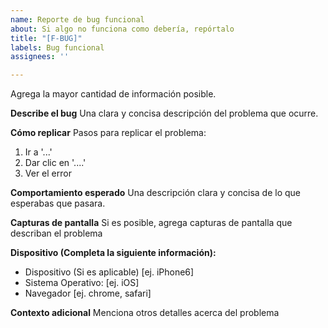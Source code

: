 ```yaml
---
name: Reporte de bug funcional
about: Si algo no funciona como debería, repórtalo
title: "[F-BUG]"
labels: Bug funcional
assignees: ''

---
```


Agrega la mayor cantidad de información posible.

**Describe el bug**
Una clara y concisa descripción del problema que ocurre.

**Cómo replicar**
Pasos para replicar el problema:
1. Ir a '...'
2. Dar clic en '....'
3. Ver el error

**Comportamiento esperado**
Una descripción clara y concisa de lo que esperabas que pasara.

**Capturas de pantalla**
Si es posible, agrega capturas de pantalla que describan el problema

**Dispositivo (Completa la siguiente información):**
 - Dispositivo (Si es aplicable) [ej. iPhone6]
 - Sistema Operativo: [ej. iOS]
 - Navegador [ej. chrome, safari]

**Contexto adicional**
Menciona otros detalles acerca del problema
